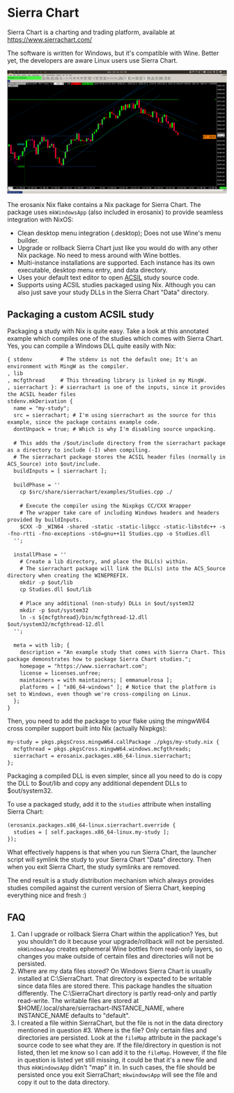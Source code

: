 # Sierra Chart

Sierra Chart is a charting and trading platform, available at https://www.sierrachart.com/

The software is written for Windows, but it's compatible with Wine. Better yet, the developers are aware Linux users use Sierra Chart.

![Sierra Chart running on NixOS](sierrachart.png)

The erosanix Nix flake contains a Nix package for Sierra Chart. The package uses `mkWindowsApp` (also included in erosanix) to provide seamless integration with NixOS:

 * Clean desktop menu integration (.desktop); Does not use Wine's menu builder. 
 * Upgrade or rollback Sierra Chart just like you would do with any other Nix package. No need to mess around with Wine bottles.
 * Multi-instance installations are supported. Each instance has its own executable, desktop menu entry, and data directory.
 * Uses your default text editor to open [ACSIL](https://www.sierrachart.com/index.php?page=doc/Contents.php#AdvancedCustomStudySystemInterfaceandLanguage) study source code.
 * Supports using ACSIL studies packaged using Nix. Although you can also just save your study DLLs in the Sierra Chart "Data" directory.

## Packaging a custom ACSIL study

Packaging a study with Nix is quite easy. Take a look at this annotated example which compiles one of the studies which comes with Sierra Chart. Yes, you can compile a Windows DLL quite easily with Nix:

```
{ stdenv         # The stdenv is not the default one; It's an environment with MingW as the compiler. 
, lib
, mcfgthread     # This threading library is linked in my MingW.
, sierrachart }: # sierrachart is one of the inputs, since it provides the ACSIL header files
stdenv.mkDerivation {
  name = "my-study";
  src = sierrachart; # I'm using sierrachart as the source for this example, since the package contains example code.
  dontUnpack = true; # Which is why I'm disabling source unpacking.

  # This adds the /$out/include directory from the sierrachart package as a directory to include (-I) when compiling.
  # The sierrachart package stores the ACSIL header files (normally in ACS_Source) into $out/include.
  buildInputs = [ sierrachart ]; 

  buildPhase = ''
    cp $src/share/sierrachart/examples/Studies.cpp ./

    # Execute the compiler using the Nixpkgs CC/CXX Wrapper
    # The wrapper take care of including Windows headers and headers provided by buildInputs.
    $CXX -D _WIN64 -shared -static -static-libgcc -static-libstdc++ -s -fno-rtti -fno-exceptions -std=gnu++11 Studies.cpp -o Studies.dll
  '';

  installPhase = ''
    # Create a lib directory, and place the DLL(s) within.
    # The sierrachart package will link the DLL(s) into the ACS_Source directory when creating the WINEPREFIX.
    mkdir -p $out/lib
    cp Studies.dll $out/lib

    # Place any additional (non-study) DLLs in $out/system32
    mkdir -p $out/system32
    ln -s ${mcfgthread}/bin/mcfgthread-12.dll $out/system32/mcfgthread-12.dll
  '';

  meta = with lib; {
    description = "An example study that comes with Sierra Chart. This package demonstrates how to package Sierra Chart studies.";
    homepage = "https://www.sierrachart.com";
    license = licenses.unfree;
    maintainers = with maintainers; [ emmanuelrosa ];
    platforms = [ "x86_64-windows" ]; # Notice that the platform is set to Windows, even though we're cross-compiling on Linux.
  };
}
```

Then, you need to add the package to your flake using the mingwW64 cross compiler support built into Nix (actually Nixpkgs):

```
my-study = pkgs.pkgsCross.mingwW64.callPackage ./pkgs/my-study.nix { 
  mcfgthread = pkgs.pkgsCross.mingwW64.windows.mcfgthreads;
  sierrachart = erosanix.packages.x86_64-linux.sierrachart;
};
```

Packaging a compiled DLL is even simpler, since all you need to do is copy the DLL to $out/lib and copy any additional dependent DLLs to $out/system32.

To use a packaged study, add it to the `studies` attribute when installing Sierra Chart:

```
(erosanix.packages.x86_64-linux.sierrachart.override { 
  studies = [ self.packages.x86_64-linux.my-study ]; 
});
```

What effectively happens is that when you run Sierra Chart, the launcher script will symlink the study to your Sierra Chart "Data" directory. Then when you exit Sierra Chart, the study symlinks are removed.

The end result is a study distribution mechanism which always provides studies compiled against the current version of Sierra Chart, keeping everything nice and fresh :)

## FAQ

 1. Can I upgrade or rollback Sierra Chart within the application? Yes, but you shouldn't do it because your upgrade/rollback will not be persisted. `mkWindowsApp` creates ephemeral Wine bottles from read-only layers, so changes you make outside of certain files and directories will not be persisted.
 2. Where are my data files stored? On Windows Sierra Chart is usually installed at C:\SierraChart. That directory is expected to be writable since data files are stored there. This package handles the situation differently. The C:\SierraChart directory is partly read-only and partly read-write. The writable files are stored at $HOME/.local/share/sierrachart-INSTANCE_NAME, where INSTANCE_NAME defaults to "default".
 3. I created a file within SierraChart, but the file is not in the data directory mentioned in question #3. Where is the file? Only certain files and directories are persisted. Look at the `fileMap` attribute in the package's source code to see what they are. If the file/directory in question is not listed, then let me know so I can add it to the `fileMap`. However, if the file in question is listed yet still missing, it could be that it's a new file and thus `mkWindowsApp` didn't "map" it in. In such cases, the file should be persisted once you exit SierraChart; `mkwindowsApp` will see the file and copy it out to the data directory.
